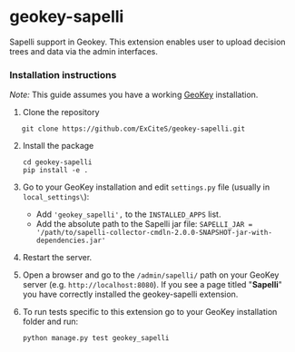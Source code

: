 # geokey-sapelli

Sapelli support in Geokey. This extension enables user to upload decision trees and data via the admin interfaces.

### Installation instructions

*Note:* This guide assumes you have a working [GeoKey](https://github.com/ExCiteS/geokey) installation.

1. Clone the repository
 ```
    git clone https://github.com/ExCiteS/geokey-sapelli.git
 ```

2. Install the package

    ```
    cd geokey-sapelli
    pip install -e .
    ```

3. Go to your GeoKey installation and edit `settings.py` file (usually in `local_settings\`):

    - Add `'geokey_sapelli',` to the `INSTALLED_APPS` list.
    - Add the absolute path to the Sapelli jar file: `SAPELLI_JAR = '/path/to/sapelli-collector-cmdln-2.0.0-SNAPSHOT-jar-with-dependencies.jar'`

4. Restart the server.

5. Open a browser and go to the `/admin/sapelli/` path on your GeoKey server (e.g. `http://localhost:8080`). If you see a page titled "**Sapelli**" you have correctly installed the geokey-sapelli extension.

6. To run tests specific to this extension go to your GeoKey installation folder and run:
    ```
    python manage.py test geokey_sapelli
    ```
